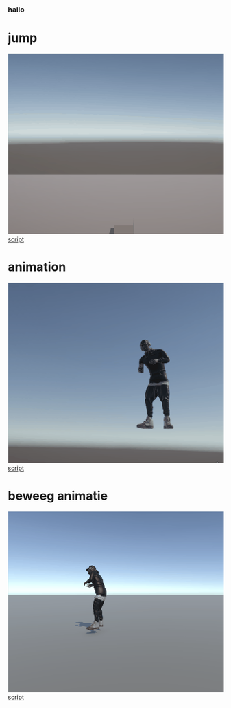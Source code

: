 ### hallo

# jump
![](torani/gift.gif)
[script](Assets/jump.cs)

# animation 
![](torani/tur2.gif)
[script](Assets/animator.cs)

# beweeg animatie 

![](torani/tortiorial2.gif)
[script](Assets/animator.cs)




